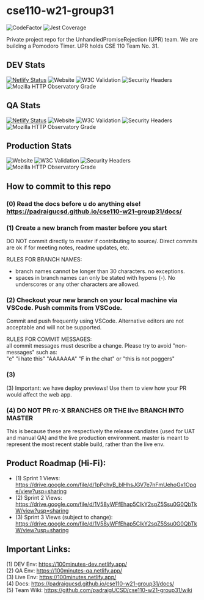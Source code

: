 # cse110-w21-group31

![CodeFactor](https://www.codefactor.io/repository/github/padraigucsd/cse110-w21-group31/badge?s=8ac88a28fb782976326069cf183529a77833268d)
![Jest Coverage](https://img.shields.io/badge/coverage-91%25-green)

Private project repo for the UnhandledPromiseRejection (UPR) team. We are building a Pomodoro Timer. UPR holds CSE 110 Team No. 31.

## DEV Stats
[![Netlify Status](https://api.netlify.com/api/v1/badges/4ac8e6ce-df62-4783-9eca-9adab31fe087/deploy-status)](https://app.netlify.com/sites/100minutes-dev/deploys)
![Website](https://img.shields.io/website?url=https%3A%2F%2F100minutes-dev.netlify.app%2F)
![W3C Validation](https://img.shields.io/w3c-validation/html?targetUrl=https%3A%2F%2F100minutes-dev.netlify.app%2F)
![Security Headers](https://img.shields.io/security-headers?url=https%3A%2F%2F100minutes-qa.netlify.app%2F)
![Mozilla HTTP Observatory Grade](https://img.shields.io/mozilla-observatory/grade-score/100minutes-qa.netlify.app)

## QA Stats
[![Netlify Status](https://api.netlify.com/api/v1/badges/bbac308d-31fb-4158-a2a1-b2386387785c/deploy-status)](https://app.netlify.com/sites/100minutes-qa/deploys)
![Website](https://img.shields.io/website?url=https%3A%2F%2F100minutes-qa.netlify.app%2F)
![W3C Validation](https://img.shields.io/w3c-validation/html?targetUrl=https%3A%2F%2F100minutes-qa.netlify.app%2F)
![Security Headers](https://img.shields.io/security-headers?url=https%3A%2F%2F100minutes-qa.netlify.app%2F)
![Mozilla HTTP Observatory Grade](https://img.shields.io/mozilla-observatory/grade-score/100minutes-qa.netlify.app)

## Production Stats
![Website](https://img.shields.io/website?url=https%3A%2F%2F100minutes.netlify.app%2F)
![W3C Validation](https://img.shields.io/w3c-validation/html?targetUrl=https%3A%2F%2F100minutes.netlify.app%2F)
![Security Headers](https://img.shields.io/security-headers?url=https%3A%2F%2F100minutes.netlify.app%2F)
![Mozilla HTTP Observatory Grade](https://img.shields.io/mozilla-observatory/grade-score/100minutes.netlify.app)

## How to commit to this repo
### (0) **Read the docs before u do anything else!** https://padraigucsd.github.io/cse110-w21-group31/docs/   

### (1) **Create a new branch from master before you start**  
DO NOT commit directly to master if contributing to source/. Direct commits are ok if for meeting notes, readme updates, etc.  

RULES FOR BRANCH NAMES:  
- branch names cannot be longer than 30 characters. no exceptions.   
- spaces in branch names can only be stated with hypens (-). No underscores or any other characters are allowed.

### (2) Checkout your new branch on your local machine via VSCode. Push commits from VSCode.  
Commit and push frequently using VSCode. Alternative editors are not acceptable and will not be supported.   

RULES FOR COMMIT MESSAGES:   
all commit messages must describe a change. Please try to avoid "non-messages" such as:   
"e" "i hate this" "AAAAAAA" "F in the chat" or "this is not poggers"  

### (3) 


(3) Important: we have deploy previews! Use them to view how your PR would affect the web app.

### (4) DO NOT PR rc-X BRANCHES OR THE live BRANCH INTO MASTER
This is because these are respectively the release candiates (used for UAT and manual QA) and the live production environment. master is meant to represent the most recent stable build, rather than the live env.

## Product Roadmap (Hi-Fi):
- (1) Sprint 1 Views: https://drive.google.com/file/d/1pPchyB_blHhsJGV7e7nFmUehoGx1Opqe/view?usp=sharing   
- (2) Sprint 2 Views: https://drive.google.com/file/d/1V58yWFfEhap5ClkY2sqZ5Ssu0G0QbTkW/view?usp=sharing   
- (3) Sprint 3 Views (subject to change): https://drive.google.com/file/d/1V58yWFfEhap5ClkY2sqZ5Ssu0G0QbTkW/view?usp=sharing   

## Important Links:
(1) DEV Env: https://100minutes-dev.netlify.app/  
(2) QA Env: https://100minutes-qa.netlify.app/  
(3) Live Env: https://100minutes.netlify.app/  
(4) Docs: https://padraigucsd.github.io/cse110-w21-group31/docs/  
(5) Team Wiki: https://github.com/padraigUCSD/cse110-w21-group31/wiki  

